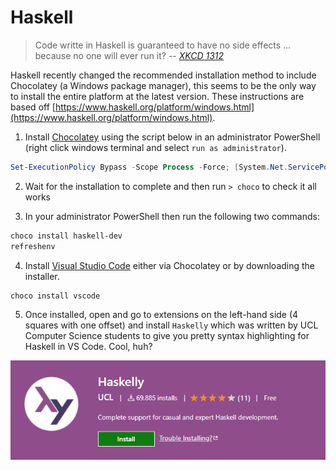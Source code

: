 # Haskell
> Code writte in Haskell is guaranteed to have no side effects ... because no one will ever run it? 
> -- *[XKCD 1312](https://www.xkcd.com/1312)*

Haskell recently changed the recommended installation method to include Chocolatey (a Windows package manager), this
seems to be the only way to install the entire platform at the latest version. These instructions are based off
[https://www.haskell.org/platform/windows.html](https://www.haskell.org/platform/windows.html).

1. Install [Chocolatey](https://chocolatey.org/install) using the script below in an administrator PowerShell (right 
click windows terminal and select `run as administrator`).

```powershell
Set-ExecutionPolicy Bypass -Scope Process -Force; [System.Net.ServicePointManager]::SecurityProtocol = [System.Net.ServicePointManager]::SecurityProtocol -bor 3072; iex ((New-Object System.Net.WebClient).DownloadString('https://chocolatey.org/install.ps1'))
```

2. Wait for the installation to complete and then run `> choco` to check it all works

3. In your administrator PowerShell then run the following two commands:

```powershell
choco install haskell-dev
refreshenv
```

4. Install [Visual Studio Code](https://code.visualstudio.com/) either via Chocolatey or by downloading the installer.

```powershell
choco install vscode
```

5. Once installed, open and go to extensions on the left-hand side (4 squares with one offset) and install `Haskelly` 
which was written by UCL Computer Science students to give you pretty syntax highlighting for Haskell in VS Code.
Cool, huh?

![Haskelly](../images/windows-haskell-haskelly.png)
